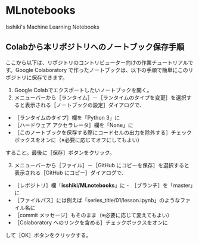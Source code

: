 # MLnotebooks
Isshiki's Machine Learning Notebooks

## Colabから本リポジトリへのノートブック保存手順

ここから以下は、リポジトリのコントリビューター向けの作業チュートリアルです。Google Colaboratory で作ったノートブックは、以下の手順で簡単にこのリポジトリに保存できます。

1. Google Colabでエクスポートしたいノートブックを開く。
2. メニューバーから［ランタイム］－［ランタイムのタイプを変更］を選択すると表示される［ノートブックの設定］ダイアログで、

- ［ランタイムのタイプ］欄を「Python 3」に
- ［ハードウェア アクセラレータ］欄を「None」に
- ［このノートブックを保存する際にコードセルの出力を除外する］チェックボックスをオンに（※必要に応じてオフにしてもよい）

すること。最後に［保存］ボタンをクリック。

3. メニューバーから［ファイル］－［GitHub にコピーを保存］を選択すると表示される［GitHub にコピー］ダイアログで、

- ［レポジトリ］欄「**isshiki/MLnotebooks**」に
-　［ブランチ］を「master」に
- ［ファイルパス］には例えば「series_title/01/lesson.ipynb」のようなファイル名に
- ［commit メッセージ］もそのまま（※必要に応じて変えてもよい）
- ［Colaboratory へのリンクを含める］チェックボックスをオンに

して［OK］ボタンをクリックする。
